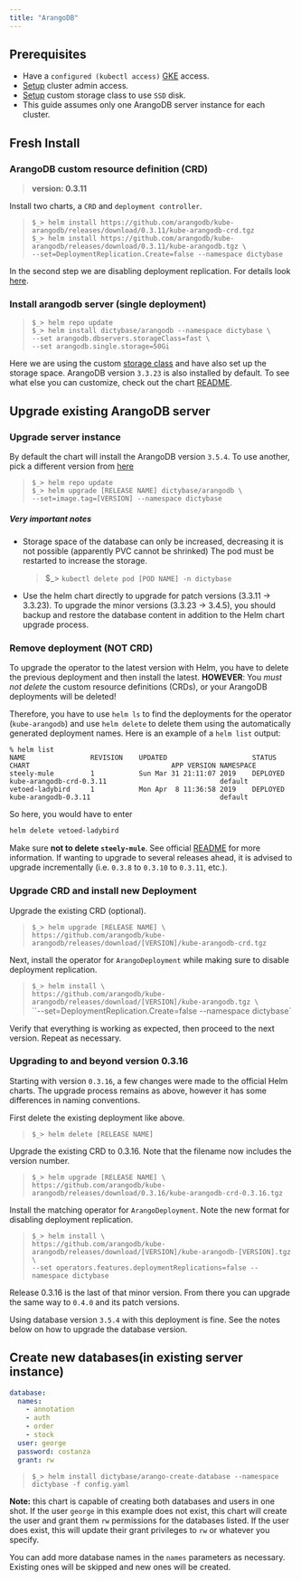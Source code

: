 ```yaml
---
title: "ArangoDB"
---
```


## Prerequisites

- Have a `configured (kubectl access)`
  [GKE](https://cloud.google.com/kubernetes-engine/) access.
- [Setup](/admin) cluster admin access.
- [Setup](/storageclass) custom storage class to use `SSD` disk.
- This guide assumes only one ArangoDB server instance for each cluster.

## Fresh Install

### ArangoDB custom resource definition (CRD)

> **version: 0.3.11**

Install two charts, a `CRD` and `deployment controller`.

> `$_> helm install https://github.com/arangodb/kube-arangodb/releases/download/0.3.11/kube-arangodb-crd.tgz`  
> `$_> helm install https://github.com/arangodb/kube-arangodb/releases/download/0.3.11/kube-arangodb.tgz \`  
>  `--set=DeploymentReplication.Create=false --namespace dictybase`

In the second step we are disabling deployment replication. For details look
[here](https://github.com/arangodb/kube-arangodb/blob/0.3.11/docs/Manual/Deployment/Kubernetes/Helm.md).

### Install arangodb server (single deployment)

> `$_> helm repo update`  
> `$_> helm install dictybase/arangodb --namespace dictybase \`  
>  `--set arangodb.dbservers.storageClass=fast \`  
>  `--set arangodb.single.storage=50Gi`

Here we are using the custom [storage class](/storageclass) and have also
set up the storage space. ArangoDB version `3.3.23` is also installed by
default. To see what else you can customize, check out the chart
[README](https://github.com/dictybase-docker/kubernetes-charts/tree/master/arangodb).

## Upgrade existing ArangoDB server

### Upgrade server instance

By default the chart will install the ArangoDB version `3.5.4`. To use another,
pick a different version from
[here](https://hub.docker.com/_/arangodb/?tab=tags)

> `$_> helm repo update`  
> `$_> helm upgrade [RELEASE NAME] dictybase/arangodb \`  
>  `--set=image.tag=[VERSION] --namespace dictybase`

##### Very important notes

- Storage space of the database can only be increased, decreasing it is not
  possible (apparently PVC cannot be shrinked) The pod must be restarted to
  increase the storage.
  > \$\_> `kubectl delete pod [POD NAME] -n dictybase`
- Use the helm chart directly to upgrade for patch versions (3.3.11 -> 3.3.23).
  To upgrade the minor versions (3.3.23 -> 3.4.5), you should backup and restore
  the database content in addition to the Helm chart upgrade process.

### Remove deployment (NOT CRD)

To upgrade the operator to the latest version with Helm, you have to
delete the previous deployment and then install the latest. **HOWEVER**:
You _must not delete_ the custom resource definitions (CRDs), or your
ArangoDB deployments will be deleted!

Therefore, you have to use `helm ls` to find the deployments for the
operator (`kube-arangodb`) and use `helm delete` to delete them using the
automatically generated deployment names. Here is an example of a `helm list` output:

```
% helm list
NAME            	REVISION	UPDATED                 	STATUS  	CHART                               	APP VERSION	NAMESPACE
steely-mule     	1       	Sun Mar 31 21:11:07 2019	DEPLOYED	kube-arangodb-crd-0.3.11             	           	default
vetoed-ladybird 	1       	Mon Apr  8 11:36:58 2019	DEPLOYED	kube-arangodb-0.3.11                	           	default
```

So here, you would have to enter

```bash
helm delete vetoed-ladybird
```

Make sure **not to delete `steely-mule`**. See official
[README](https://github.com/arangodb/kube-arangodb/blob/master/README.md) for
more information. If wanting to upgrade to several releases ahead, it is
advised to upgrade incrementally (i.e. `0.3.8` to `0.3.10` to `0.3.11`, etc.).

### Upgrade CRD and install new Deployment

Upgrade the existing CRD (optional).

> `$_> helm upgrade [RELEASE NAME] \`  
>  `https://github.com/arangodb/kube-arangodb/releases/download/[VERSION]/kube-arangodb-crd.tgz`

Next, install the operator for `ArangoDeployment` while making sure to disable deployment replication.

> `$_> helm install \`  
>  `https://github.com/arangodb/kube-arangodb/releases/download/[VERSION]/kube-arangodb.tgz \`  
>  ``--set=DeploymentReplication.Create=false --namespace dictybase`

Verify that everything is working as expected, then proceed to the next version.
Repeat as necessary.

### Upgrading to and beyond version 0.3.16

Starting with version `0.3.16`, a few changes were made to the official Helm charts. The upgrade
process remains as above, however it has some differences in naming conventions.

First delete the existing deployment like above.

> `$_> helm delete [RELEASE NAME]`

Upgrade the existing CRD to 0.3.16. Note that the filename now includes the version number.

> `$_> helm upgrade [RELEASE NAME] \`  
>  `https://github.com/arangodb/kube-arangodb/releases/download/0.3.16/kube-arangodb-crd-0.3.16.tgz`

Install the matching operator for `ArangoDeployment`. Note the new format for disabling deployment replication.

> `$_> helm install \`  
>  `https://github.com/arangodb/kube-arangodb/releases/download/[VERSION]/kube-arangodb-[VERSION].tgz \`  
>  `--set operators.features.deploymentReplications=false --namespace dictybase`

Release 0.3.16 is the last of that minor version. From there you can upgrade the same way to `0.4.0` and its
patch versions.

Using database version `3.5.4` with this deployment is fine. See the notes below on how to upgrade
the database version.

## Create new databases(in existing server instance)

```yaml
database:
  names:
    - annotation
    - auth
    - order
    - stock
  user: george
  password: costanza
  grant: rw
```

> `$_> helm install dictybase/arango-create-database --namespace dictybase -f config.yaml`

**Note:** this chart is capable of creating both databases and users in one shot.
If the user `george` in this example does not exist, this chart will create the
user and grant them `rw` permissions for the databases listed. If the user does
exist, this will update their grant privileges to `rw` or whatever you specify.

You can add more database names in the `names` parameters as necessary. Existing
ones will be skipped and new ones will be created.
